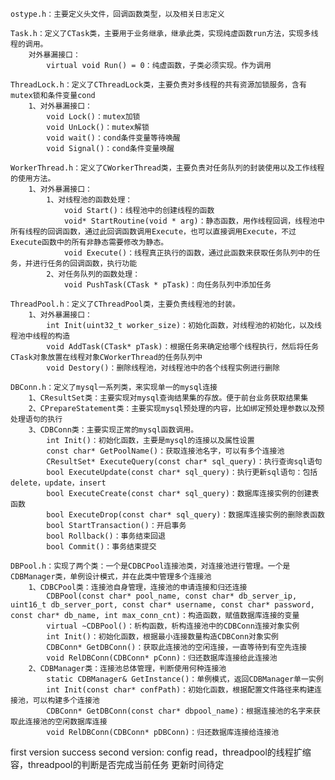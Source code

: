 	ostype.h：主要定义头文件，回调函数类型，以及相关日志定义

	Task.h：定义了CTask类，主要用于业务继承，继承此类，实现纯虚函数run方法，实现多线程的调用。
		对外暴漏接口：
			virtual void Run() = 0：纯虚函数，子类必须实现。作为调用
	
	ThreadLock.h：定义了CThreadLock类，主要负责对多线程的共有资源加锁服务，含有mutex锁和条件变量cond
		1、对外暴漏接口：
			void Lock()：mutex加锁
			void UnLock()：mutex解锁
			void wait()：cond条件变量等待唤醒
			void Signal()：cond条件变量唤醒
	
	WorkerThread.h：定义了CWorkerThread类，主要负责对任务队列的封装使用以及工作线程的使用方法。
		1、对外暴漏接口：
			1、对线程池的函数处理：	
				void Start()：线程池中的创建线程的函数
				void* StartRoutine(void * arg)：静态函数，用作线程回调，线程池中所有线程的回调函数，通过此回调函数调用Execute，也可以直接调用Execute，不过Execute函数中的所有非静态需要修改为静态。
				void Execute()：线程真正执行的函数，通过此函数来获取任务队列中的任务，并进行任务的回调函数，执行功能
			2、对任务队列的函数处理：
				void PushTask(CTask * pTask)：向任务队列中添加任务

	ThreadPool.h：定义了CThreadPool类，主要负责线程池的封装。
		1、对外暴漏接口：
			int Init(uint32_t worker_size)：初始化函数，对线程池的初始化，以及线程池中线程的构造
			void AddTask(CTask* pTask)：根据任务来确定给哪个线程执行，然后将任务CTask对象放置在线程对象CWorkerThread的任务队列中
			void Destory()：删除线程池，对线程池中的各个线程实例进行删除

	DBConn.h：定义了mysql一系列类，来实现单一的mysql连接
		1、CResultSet类：主要实现对mysql查询结果集的存放。便于前台业务获取结果集
		2、CPrepareStatement类：主要实现mysql预处理的内容，比如绑定预处理参数以及预处理语句的执行
		3、CDBConn类：主要实现正常的mysql函数调用。
			int Init()：初始化函数，主要是mysql的连接以及属性设置
			const char* GetPoolName()：获取连接池名字，可以有多个连接池
			CResultSet* ExecuteQuery(const char* sql_query)：执行查询sql语句
			bool ExecuteUpdate(const char* sql_query)：执行更新sql语句：包括delete，update，insert
			bool ExecuteCreate(const char* sql_query)：数据库连接实例的创建表函数
			bool ExecuteDrop(const char* sql_query)：数据库连接实例的删除表函数
			bool StartTransaction()：开启事务
			bool Rollback()：事务结束回退
			bool Commit()：事务结束提交

	DBPool.h：实现了两个类：一个是CDBCPool连接池类，对连接池进行管理。一个是CDBManager类，单例设计模式，并在此类中管理多个连接池
		1、CDBCPool类：连接池自身管理，连接池的申请连接和归还连接
			CDBPool(const char* pool_name, const char* db_server_ip, uint16_t db_server_port, const char* username, const char* password, const char* db_name, int max_conn_cnt)：构造函数，赋值数据库连接的变量
			virtual ~CDBPool()：析构函数，析构连接池中的CDBConn连接对象实例
			int Init()：初始化函数，根据最小连接数量构造CDBConn对象实例
			CDBConn* GetDBConn()：获取此连接池的空闲连接，一直等待到有空先连接
			void RelDBConn(CDBConn* pConn)：归还数据库连接给此连接池
		2、CDBManager类：连接池总体管理，判断使用何种连接池
			static CDBManager& GetInstance()：单例模式，返回CDBManager单一实例
			int Init(const char* confPath)：初始化函数，根据配置文件路径来构建连接池，可以构建多个连接池
			CDBConn* GetDBConn(const char* dbpool_name)：根据连接池的名字来获取此连接池的空闲数据库连接
			void RelDBConn(CDBConn* pDBConn)：归还数据库连接给连接池



first version success
second version: config read，threadpool的线程扩缩容，threadpool的判断是否完成当前任务
更新时间待定